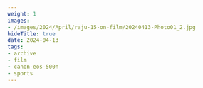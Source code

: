 ```yaml
---
weight: 1
images:
- /images/2024/April/raju-15-on-film/20240413-Photo01_2.jpg
hideTitle: true
date: 2024-04-13
tags:
- archive
- film
- canon-eos-500n
- sports
---
```

